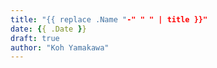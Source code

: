 ```yaml
---
title: "{{ replace .Name "-" " " | title }}"
date: {{ .Date }}
draft: true
author: "Koh Yamakawa"
---
```



